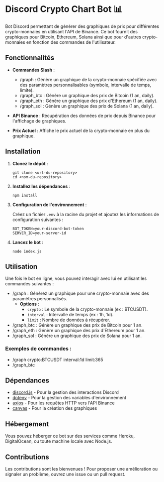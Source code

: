 # Discord Crypto Chart Bot 📊

Bot Discord permettant de générer des graphiques de prix pour différentes crypto-monnaies en utilisant l'API de Binance. Ce bot fournit des graphiques pour Bitcoin, Ethereum, Solana ainsi que pour d'autres crypto-monnaies en fonction des commandes de l'utilisateur.

## Fonctionnalités

- **Commandes Slash** :
  - /graph : Génère un graphique de la crypto-monnaie spécifiée avec des paramètres personnalisables (symbole, intervalle de temps, limite).
  - /graph_btc : Génère un graphique des prix de Bitcoin (1 an, daily).
  - /graph_eth : Génère un graphique des prix d'Ethereum (1 an, daily).
  - /graph_sol : Génère un graphique des prix de Solana (1 an, daily).

- **API Binance** : Récupération des données de prix depuis Binance pour l'affichage de graphiques.
- **Prix Actuel** : Affiche le prix actuel de la crypto-monnaie en plus du graphique.

## Installation

1. **Clonez le dépôt** :
   ```console
   git clone <url-du-repository>
   cd <nom-du-repository>
   ```
2. **Installez les dépendances** :
   ```console
   npm install
   ```
3. **Configuration de l'environnement** :

   Créez un fichier `.env` à la racine du projet et ajoutez les informations de configuration suivantes :
     ```console
   BOT_TOKEN=your-discord-bot-token
   SERVER_ID=your-server-id
     ```

4. **Lancez le bot** :
   ```console
   node index.js
   ```

## Utilisation

Une fois le bot en ligne, vous pouvez interagir avec lui en utilisant les commandes suivantes :

- /graph : Générez un graphique pour une crypto-monnaie avec des paramètres personnalisés.
  - **Options** :
    - `crypto` : Le symbole de la crypto-monnaie (ex : BTCUSDT).
    - `interval` : Intervalle de temps (ex : 1h, 1d).
    - `limit` : Nombre de données à récupérer.
- /graph_btc : Génère un graphique des prix de Bitcoin pour 1 an.
- /graph_eth : Génère un graphique des prix d'Ethereum pour 1 an.
- /graph_sol : Génère un graphique des prix de Solana pour 1 an.

### Exemples de commandes :

- /graph crypto:BTCUSDT interval:1d limit:365
- /graph_btc

## Dépendances

- [discord.js](https://discord.js.org/) - Pour la gestion des interactions Discord
- [dotenv](https://www.npmjs.com/package/dotenv) - Pour la gestion des variables d'environnement
- [axios](https://www.npmjs.com/package/axios) - Pour les requêtes HTTP vers l'API Binance
- [canvas](https://www.npmjs.com/package/canvas) - Pour la création des graphiques

## Hébergement

Vous pouvez héberger ce bot sur des services comme Heroku, DigitalOcean, ou toute machine locale avec Node.js.

## Contributions

Les contributions sont les bienvenues ! Pour proposer une amélioration ou signaler un problème, ouvrez une issue ou un pull request.
